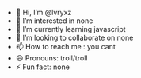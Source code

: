 - 👋 Hi, I’m @lvryxz
- 👀 I’m interested in none
- 🌱 I’m currently learning javascript
- 💞️ I’m looking to collaborate on none
- 📫 How to reach me : you cant
- 😄 Pronouns: troll/troll
- ⚡ Fun fact: none

<!---
lvryxz/lvryxz is a ✨ special ✨ repository because its `README.md` (this file) appears on your GitHub profile.
You can click the Preview link to take a look at your changes.
--->
